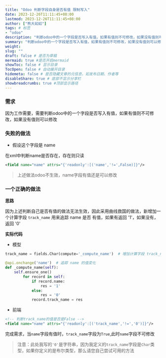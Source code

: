 ```yaml
---
title: "Odoo 判断字段自身是否有值 限制写入"
date: 2023-12-26T11:11:45+08:00
lastmod: 2023-12-26T11:11:45+08:00
author: ["熊大如如"]
tags: # 标签
- "odoo"
description: "判断odoo中的一个字段是否写入有值，如果有值则不可修改，如果没有值则可以修改"
summary: "判断odoo中的一个字段是否写入有值，如果有值则不可修改，如果没有值则可以修改"
weight:
slug: ""
draft: false # 是否为草稿
mermaid: true #是否开启mermaid
showToc: false # 显示目录
TocOpen: false # 自动展开目录
hidemeta: false # 是否隐藏文章的元信息，如发布日期、作者等
disableShare: true # 底部不显示分享栏
showbreadcrumbs: true #顶部显示路径
---
```



### 需求

因为工作需要，需要判断odoo中的一个字段是否写入有值，如果有值则不可修改，如果没有值则可以修改

### 失败的做法

*   假设这个字段是 name

在xml中判断name是否存在，存在则只读

```xml
<field name="name" attrs="{'readonly':[('name','!=',False)]}"/>
```

> 上述做法odoo不生效，name字段有值还是可以修改

### 一个正确的做法

**思路**

因为上述判断自己是否有值的做法无法生效，因此采用曲线救国的做法，新增加一个计算字段 `track_name` 用来追踪 name 是否 有值，如果有返回 '1'，如果没有，返回 '0'

**实际代码**

*   模型

```python
track_name = fields.Char(compute='_compute_name')  # 增加计算字段 track_name

@api.onchange('name')  # 追踪 name 的值变化
def _compute_name(self):
	self.ensure_one()
        for record in self:
            if record.name:
                res = '1'
            else:
                res = '0'
            record.track_name = res

```

*   前端

```xml
<!-- 判断track_name的值是否是False -->
<field name="name" attrs="{'readonly':[('track_name','!=','0')]}"/>
```

完成需求，当`name`字段有值时，`track_name`字段为`True`,此时`name`字段不可修改

> 注意：此处我写的`'0'`是字符串，因为我定义的`track_name`字段是`Char`类型，如果你定义的是布尔类型，那么请您自己尝试可用的方法


